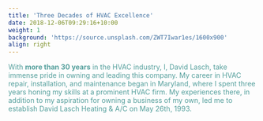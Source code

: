 ```yaml
---
title: 'Three Decades of HVAC Excellence'
date: 2018-12-06T09:29:16+10:00
weight: 1
background: 'https://source.unsplash.com/ZWT7Iwar1es/1600x900'
align: right
---
```


<style>
  .opaque-gray-div {
/*     background: rgba(180,180,180,.8); */
    width: 100%;
    height: auto;
    color: #549f9c;
/*     padding: 10px; /* Add text padding  */
/*     border-radius: 15px; /* Add rounded corners  */
  }
</style>

<div class="opaque-gray-div">
  <p>With <b>more than 30 years</b> in the HVAC industry, I, David Lasch, take immense pride in owning and leading this company. My career in HVAC repair, installation, and maintenance began in Maryland, where I spent three years honing my skills at a prominent HVAC firm. My experiences there, in addition to my aspiration for owning a business of my own, led me to establish David Lasch Heating & A/C on May 26th, 1993.</p>
</div>
